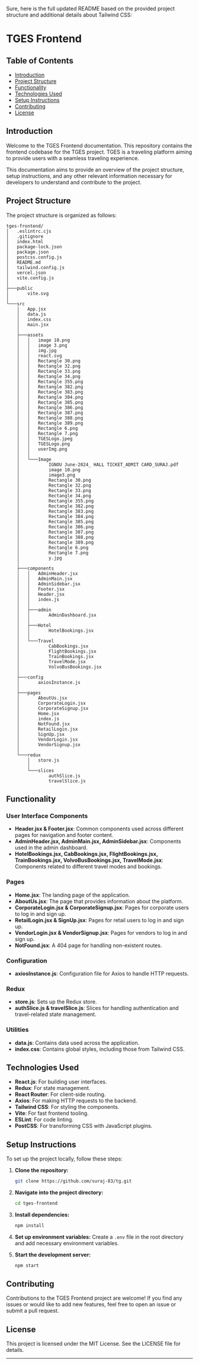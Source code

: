 Sure, here is the full updated README based on the provided project structure and additional details about Tailwind CSS:

# TGES Frontend

## Table of Contents
- [Introduction](#introduction)
- [Project Structure](#project-structure)
- [Functionality](#functionality)
- [Technologies Used](#technologies-used)
- [Setup Instructions](#setup-instructions)
- [Contributing](#contributing)
- [License](#license)

## Introduction
Welcome to the TGES Frontend documentation. This repository contains the frontend codebase for the TGES project. TGES is a traveling platform aiming to provide users with a seamless traveling experience.

This documentation aims to provide an overview of the project structure, setup instructions, and any other relevant information necessary for developers to understand and contribute to the project.

## Project Structure
The project structure is organized as follows:

```
tges-frontend/
│   .eslintrc.cjs
│   .gitignore
│   index.html
│   package-lock.json
│   package.json
│   postcss.config.js
│   README.md
│   tailwind.config.js
│   vercel.json
│   vite.config.js
│
├───public
│       vite.svg
│
└───src
    │   App.jsx
    │   data.js
    │   index.css
    │   main.jsx
    │
    ├───assets
    │   │   image 10.png
    │   │   image 3.png
    │   │   img.jpg
    │   │   react.svg
    │   │   Rectangle 30.png
    │   │   Rectangle 32.png
    │   │   Rectangle 33.png
    │   │   Rectangle 34.png
    │   │   Rectangle 355.png
    │   │   Rectangle 382.png
    │   │   Rectangle 383.png
    │   │   Rectangle 384.png
    │   │   Rectangle 385.png
    │   │   Rectangle 386.png
    │   │   Rectangle 387.png
    │   │   Rectangle 388.png
    │   │   Rectangle 389.png
    │   │   Rectangle 6.png
    │   │   Rectangle 7.png
    │   │   TGESLogo.jpeg
    │   │   TGESLogo.png
    │   │   userImg.png
    │   │
    │   └───Image
    │           IGNOU June-2024_ HALL TICKET_ADMIT CARD_SURAJ.pdf
    │           image 10.png
    │           image3.png
    │           Rectangle 30.png
    │           Rectangle 32.png
    │           Rectangle 33.png
    │           Rectangle 34.png
    │           Rectangle 355.png
    │           Rectangle 382.png
    │           Rectangle 383.png
    │           Rectangle 384.png
    │           Rectangle 385.png
    │           Rectangle 386.png
    │           Rectangle 387.png
    │           Rectangle 388.png
    │           Rectangle 389.png
    │           Rectangle 6.png
    │           Rectangle 7.png
    │           y.jpg
    │
    ├───components
    │   │   AdminHeader.jsx
    │   │   AdminMain.jsx
    │   │   AdminSidebar.jsx
    │   │   Footer.jsx
    │   │   Header.jsx
    │   │   index.js
    │   │
    │   ├───admin
    │   │       AdminDashboard.jsx
    │   │
    │   ├───Hotel
    │   │       HotelBookings.jsx
    │   │
    │   └───Travel
    │           CabBookings.jsx
    │           FlightBookings.jsx
    │           TrainBookings.jsx
    │           TravelMode.jsx
    │           VolvoBusBookings.jsx
    │
    ├───config
    │       axiosInstance.js
    │
    ├───pages
    │       AboutUs.jsx
    │       CorporateLogin.jsx
    │       CorporateSignup.jsx
    │       Home.jsx
    │       index.js
    │       NotFound.jsx
    │       RetailLogin.jsx
    │       SignUp.jsx
    │       VendorLogin.jsx
    │       VendorSignup.jsx
    │
    └───redux
        │   store.js
        │
        └───slices
                authSlice.js
                travelSlice.js
```

## Functionality
### User Interface Components
- **Header.jsx & Footer.jsx**: Common components used across different pages for navigation and footer content.
- **AdminHeader.jsx, AdminMain.jsx, AdminSidebar.jsx**: Components used in the admin dashboard.
- **HotelBookings.jsx, CabBookings.jsx, FlightBookings.jsx, TrainBookings.jsx, VolvoBusBookings.jsx, TravelMode.jsx**: Components related to different travel modes and bookings.

### Pages
- **Home.jsx**: The landing page of the application.
- **AboutUs.jsx**: The page that provides information about the platform.
- **CorporateLogin.jsx & CorporateSignup.jsx**: Pages for corporate users to log in and sign up.
- **RetailLogin.jsx & SignUp.jsx**: Pages for retail users to log in and sign up.
- **VendorLogin.jsx & VendorSignup.jsx**: Pages for vendors to log in and sign up.
- **NotFound.jsx**: A 404 page for handling non-existent routes.

### Configuration
- **axiosInstance.js**: Configuration file for Axios to handle HTTP requests.

### Redux
- **store.js**: Sets up the Redux store.
- **authSlice.js & travelSlice.js**: Slices for handling authentication and travel-related state management.

### Utilities
- **data.js**: Contains data used across the application.
- **index.css**: Contains global styles, including those from Tailwind CSS.

## Technologies Used
- **React.js**: For building user interfaces.
- **Redux**: For state management.
- **React Router**: For client-side routing.
- **Axios**: For making HTTP requests to the backend.
- **Tailwind CSS**: For styling the components.
- **Vite**: For fast frontend tooling.
- **ESLint**: For code linting.
- **PostCSS**: For transforming CSS with JavaScript plugins.

## Setup Instructions
To set up the project locally, follow these steps:

1. **Clone the repository:**
   ```bash
   git clone https://github.com/suraj-83/tg.git
   ```

2. **Navigate into the project directory:**
   ```bash
   cd tges-frontend
   ```

3. **Install dependencies:**
   ```bash
   npm install
   ```

4. **Set up environment variables:**
   Create a `.env` file in the root directory and add necessary environment variables.

5. **Start the development server:**
   ```bash
   npm start
   ```

## Contributing
Contributions to the TGES Frontend project are welcome! If you find any issues or would like to add new features, feel free to open an issue or submit a pull request.

## License
This project is licensed under the MIT License. See the LICENSE file for details.

---

